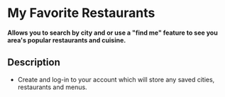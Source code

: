 # My Favorite Restaurants
**Allows you to search by city and or use a "find me" feature to see you area's popular restaurants and cuisine.**

## Description

- Create and log-in to your account which will store any saved cities, restaurants and menus.
